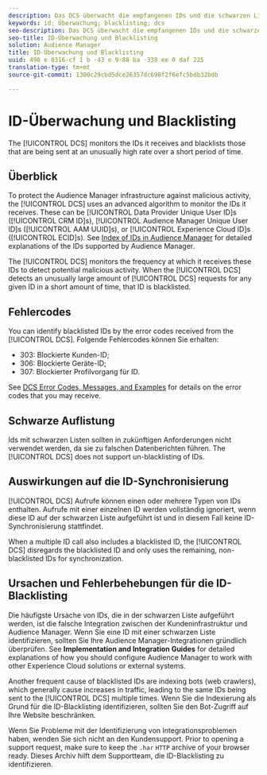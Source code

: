```yaml
---
description: Das DCS überwacht die empfangenen IDs und die schwarzen Listen, die in einer kurzen Zeitspanne ungewöhnlich hoch gesendet werden.
keywords: id; Überwachung; blacklisting; dcs
seo-description: Das DCS überwacht die empfangenen IDs und die schwarzen Listen, die in einer kurzen Zeitspanne ungewöhnlich hoch gesendet werden.
seo-title: ID-Überwachung und Blacklisting
solution: Audience Manager
title: ID-Überwachung und Blacklisting
uuid: 498 e 0316-cf 1 b -43 e 9-88 ba -338 ee 0 daf 225
translation-type: tm+mt
source-git-commit: 1300c29cbd5dce26357dc698f2f6efc5bdb32bdb

---
```



# ID-Überwachung und Blacklisting

The [!UICONTROL DCS] monitors the IDs it receives and blacklists those that are being sent at an unusually high rate over a short period of time.

## Überblick

To protect the Audience Manager infrastructure against malicious activity, the [!UICONTROL DCS] uses an advanced algorithm to monitor the IDs it receives. These can be [!UICONTROL Data Provider Unique User ID]s ([!UICONTROL CRM ID]s), [!UICONTROL Audience Manager Unique User ID]s ([!UICONTROL AAM UUID]s), or [!UICONTROL Experience Cloud ID]s ([!UICONTROL ECID]s). See [Index of IDs in Audience Manager](../../../reference/ids-in-aam.md) for detailed explanations of the IDs supported by Audience Manager.

The [!UICONTROL DCS] monitors the frequency at which it receives these IDs to detect potential malicious activity. When the [!UICONTROL DCS] detects an unusually large amount of [!UICONTROL DCS] requests for any given ID in a short amount of time, that ID is blacklisted.

## Fehlercodes

You can identify blacklisted IDs by the error codes received from the [!UICONTROL DCS]. Folgende Fehlercodes können Sie erhalten:

* 303: Blockierte Kunden-ID;
* 306: Blockierte Geräte-ID;
* 307: Blockierter Profilvorgang für ID.

See [DCS Error Codes, Messages, and Examples](dcs-error-codes.md) for details on the error codes that you may receive.

## Schwarze Auflistung

Ids mit schwarzen Listen sollten in zukünftigen Anforderungen nicht verwendet werden, da sie zu falschen Datenberichten führen. The [!UICONTROL DCS] does not support un-blacklisting of IDs.

## Auswirkungen auf die ID-Synchronisierung

[!UICONTROL DCS] Aufrufe können einen oder mehrere Typen von IDs enthalten. Aufrufe mit einer einzelnen ID werden vollständig ignoriert, wenn diese ID auf der schwarzen Liste aufgeführt ist und in diesem Fall keine ID-Synchronisierung stattfindet.

When a multiple ID call also includes a blacklisted ID, the [!UICONTROL DCS] disregards the blacklisted ID and only uses the remaining, non-blacklisted IDs for synchronization.

## Ursachen und Fehlerbehebungen für die ID-Blacklisting

Die häufigste Ursache von IDs, die in der schwarzen Liste aufgeführt werden, ist die falsche Integration zwischen der Kundeninfrastruktur und Audience Manager. Wenn Sie eine ID mit einer schwarzen Liste identifizieren, sollten Sie Ihre Audience Manager-Integrationen gründlich überprüfen. See **Implementation and Integration Guides** for detailed explanations of how you should configure Audience Manager to work with other Experience Cloud solutions or external systems.

Another frequent cause of blacklisted IDs are indexing bots (web crawlers), which generally cause increases in traffic, leading to the same IDs being sent to the [!UICONTROL DCS] multiple times. Wenn Sie die Indexierung als Grund für die ID-Blacklisting identifizieren, sollten Sie den Bot-Zugriff auf Ihre Website beschränken.

Wenn Sie Probleme mit der Identifizierung von Integrationsproblemen haben, wenden Sie sich nicht an den Kundensupport. Prior to opening a support request, make sure to keep the `.har` `HTTP` archive of your browser ready. Dieses Archiv hilft dem Supportteam, die ID-Blacklisting zu identifizieren.